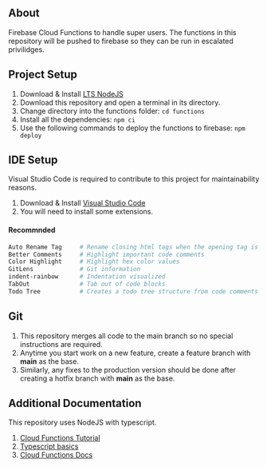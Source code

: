 ## About

Firebase Cloud Functions to handle super users. The functions in this repository will be pushed to firebase so they can be run in escalated privilidges.

## Project Setup

1. Download & Install [LTS NodeJS](https://nodejs.org/en/download/)
2. Download this repository and open a terminal in its directory.
3. Change directory into the functions folder: `cd functions`
4. Install all the dependencies: `npm ci`
5. Use the following commands to deploy the functions to firebase: `npm deploy`

## IDE Setup

Visual Studio Code is required to contribute to this project for maintainability reasons.

1. Download & Install [Visual Studio Code](https://code.visualstudio.com/download)
2. You will need to install some extensions.
#### Recommnded
```bash
Auto Rename Tag     # Rename closing html tags when the opening tag is changed
Better Comments     # Highlight important code comments
Color Highlight     # Highlight hex color values
GitLens             # Git information
indent-rainbow      # Indentation visualized
TabOut              # Tab out of code blocks
Todo Tree           # Creates a todo tree structure from code comments
```

## Git
1. This repository merges all code to the main branch so no special instructions are required.
2. Anytime you start work on a new feature, create a feature branch with **main** as the base.
3. Similarly, any fixes to the production version should be done after creating a hotfix branch with **main** as the base.
  
## Additional Documentation
This repository uses NodeJS with typescript.

1. [Cloud Functions Tutorial](https://www.youtube.com/watch?v=udHm7I_OvJs&list=PL4cUxeGkcC9i_aLkr62adUTJi53y7OjOf&ab_channel=TheNetNinja)
3. [Typescript basics](https://www.youtube.com/watch?v=ahCwqrYpIuM&ab_channel=Fireship)
4. [Cloud Functions Docs](https://firebase.google.com/docs/functions)
